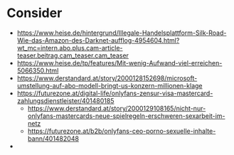Consider
========

- https://www.heise.de/hintergrund/Illegale-Handelsplattform-Silk-Road-Wie-das-Amazon-des-Darknet-aufflog-4954604.html?wt_mc=intern.abo.plus.cam-article-teaser.beitrag.cam_teaser.cam_teaser
- https://www.heise.de/tp/features/Mit-wenig-Aufwand-viel-erreichen-5066350.html
- https://www.derstandard.at/story/2000128152698/microsoft-umstellung-auf-abo-modell-bringt-us-konzern-millionen-klage
- https://futurezone.at/digital-life/onlyfans-zensur-visa-mastercard-zahlungsdienstleister/401480185
    - https://www.derstandard.at/story/2000129108165/nicht-nur-onlyfans-mastercards-neue-spielregeln-erschweren-sexarbeit-im-netz
    - https://futurezone.at/b2b/onlyfans-ceo-porno-sexuelle-inhalte-bann/401482048
- 
